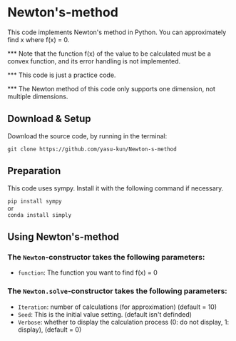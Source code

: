 # Newton's-method
This code implements Newton's method in Python.
You can approximately find x where f(x) = 0.

*** Note that the function f(x) of the value to be calculated must be a convex function, and its error handling is not implemented.  

*** This code is just a practice code.  

*** The Newton method of this code only supports one dimension, not multiple dimensions.  

## Download & Setup
Download the source code, by running in the terminal:
```
git clone https://github.com/yasu-kun/Newton-s-method
```

## Preparation
This code uses sympy.
Install it with the following command if necessary.


```pip install sympy```  
         or  
```conda install simply```


## Using Newton's-method
### The `Newton`-constructor takes the following parameters:
* `function`: The function you want to find f(x) = 0

### The `Newton.solve`-constructor takes the following parameters:

* `Iteration`: number of calculations (for approximation) (default = 10)
* `Seed`: This is the initial value setting. (default isn't definded)
* `Verbose`: whether to display the calculation process (0: do not display, 1: display), (default = 0)

